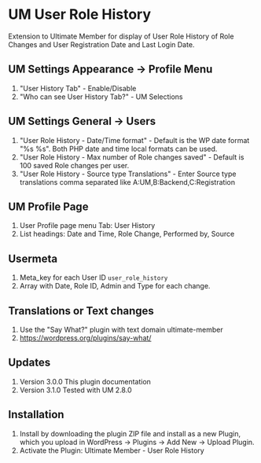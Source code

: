 # UM User Role History
Extension to Ultimate Member for display of User Role History of Role Changes and User Registration Date and Last Login Date.

## UM Settings Appearance -> Profile Menu
1. "User History Tab" - Enable/Disable
2. "Who can see User History Tab?" - UM Selections

## UM Settings General -> Users
1. "User Role History - Date/Time format" - Default is the WP date format "%s %s". Both PHP date and time local formats can be used.
2. "User Role History - Max number of Role changes saved" - Default is 100 saved Role changes per user.
3. "User Role History - Source type Translations" - Enter Source type translations comma separated like A:UM,B:Backend,C:Registration

## UM Profile Page
1. User Profile page menu Tab: User History
2. List headings: Date and Time,	Role Change,	Performed by,	Source

## Usermeta
1. Meta_key for each User ID <code>user_role_history</code>
2. Array with Date, Role ID, Admin and Type for each change.

## Translations or Text changes
1. Use the "Say What?" plugin with text domain ultimate-member
2. https://wordpress.org/plugins/say-what/

## Updates
1. Version 3.0.0 This plugin documentation
2. Version 3.1.0 Tested with UM 2.8.0

## Installation
1. Install by downloading the plugin ZIP file and install as a new Plugin, which you upload in WordPress -> Plugins -> Add New -> Upload Plugin.
2. Activate the Plugin: Ultimate Member - User Role History
